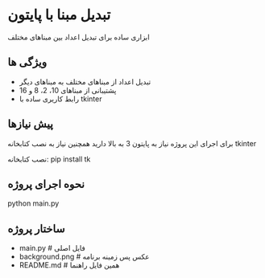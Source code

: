 # تبدیل مبنا با پایتون

ابزاری ساده برای تبدیل اعداد بین مبناهای مختلف

## ویژگی ها
- تبدیل اعداد از مبناهای مختلف به مبناهای دیگر
- پشتیبانی از مبناهای 10، 2، 8 و 16
- رابط کاریری ساده با tkinter

## پیش نیازها
برای اجرای این پروژه نیاز به پایتون 3 به بالا دارید
همچنین نیاز به نصب کتابخانه tkinter

نصب کتابخانه:
pip install tk

## نحوه اجرای پروژه
python main.py

## ساختار پروژه 

- main.py            # فایل اصلی 
- background.png     # عکس پس زمینه برنامه
- README.md          # همین فایل راهنما